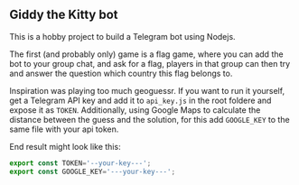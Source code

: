 ## Giddy the Kitty bot
This is a hobby project to build a Telegram bot using Nodejs. 

The first (and probably only) game is a flag game, where you can add the bot to your group chat, and ask for a flag, players in that group can then try and answer the question which country this flag belongs to. 

Inspiration was playing too much geoguessr. 
If you want to run it yourself, get a Telegram API key and add it to `api_key.js` in the root foldere and expose it as `TOKEN`. 
Additionally, using Google Maps to calculate the distance between the guess and the solution, for this add `GOOGLE_KEY` to the same file with your api token.

End result might look like this:
```js
export const TOKEN='--your-key---';
export const GOOGLE_KEY='---your-key---';
``` 